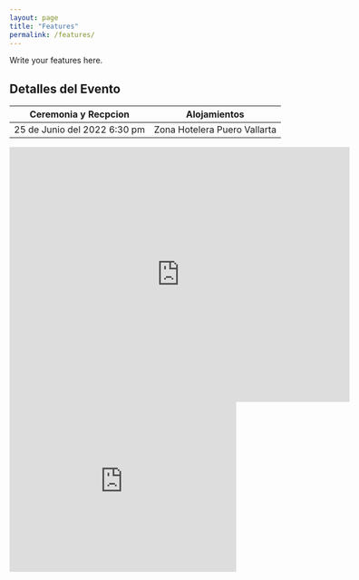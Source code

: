 ```yaml
---
layout: page
title: "Features"
permalink: /features/
---
```


Write your features here.
##  Detalles del Evento
| Ceremonia y Recpcion | Alojamientos |
| --- | --- |
|  25 de Junio del 2022 6:30 pm | Zona Hotelera Puero Vallarta |


<iframe src="https://www.google.com/maps/embed?pb=!1m18!1m12!1m3!1d3733.628391233564!2d-105.2397752846718!3d20.643998506176747!2m3!1f0!2f0!3f0!3m2!1i1024!2i768!4f13.1!3m3!1m2!1s0x84214570d7e286e7%3A0xe449e8034b8f61c5!2sFiesta%20Inn%20Puerto%20Vallarta%20Isla!5e0!3m2!1ses!2smx!4v1651130894685!5m2!1ses!2smx" width="600" height="450" style="border:0;" allowfullscreen="" loading="lazy" referrerpolicy="no-referrer-when-downgrade"></iframe>



<iframe src="https://www.google.com/maps/embed?pb=!1m18!1m12!1m3!1d3733.628391233564!2d-105.2397752846718!3d20.643998506176747!2m3!1f0!2f0!3f0!3m2!1i1024!2i768!4f13.1!3m3!1m2!1s0x84214570d7e286e7%3A0xe449e8034b8f61c5!2sFiesta%20Inn%20Puerto%20Vallarta%20Isla!5e0!3m2!1ses!2smx!4v1651131130557!5m2!1ses!2smx" width="400" height="300" style="border:0;" allowfullscreen="" loading="lazy" referrerpolicy="no-referrer-when-downgrade"></iframe>  
